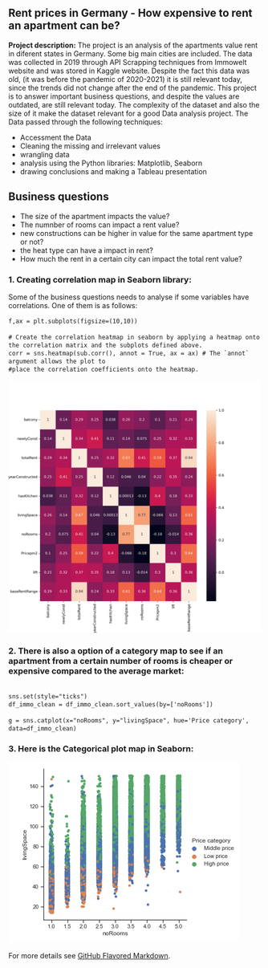 ## Rent prices in Germany - How expensive to rent an apartment can be?

**Project description:** The project is an analysis of the apartments value rent in diferent states in Germany. Some big main cities are included. 
The data was collected in 2019 through API Scrapping techniques from Immowelt website and was stored in Kaggle website.
Despite the fact this data was old, (it was before the pandemic of 2020-2021) it is still relevant today, since the trends did not change after the end of the pandemic.
This project is to answer important business questions, and despite the values are outdated, are still relevant today. The complexity of the dataset and also the size of it make the dataset relevant for a good Data analysis project.
The Data passed through the following techniques:
 - Accessment the Data
 - Cleaning the missing and irrelevant values
 - wrangling data
 - analysis using the Python libraries: Matplotlib, Seaborn
 - drawing conclusions and making a Tableau presentation

## Business questions

- The size of the apartment impacts the value?
- The numnber of rooms can impact a rent value?
- new constructions can be higher in value for the same apartment type or not?
- the heat type can have a impact in rent?
- How much the rent in a certain city can impact the total rent value?

### 1. Creating correlation map in Seaborn library:

Some of the business questions needs to analyse if some variables have correlations. One of them is as follows: 

```# Create a subplot with matplotlib
f,ax = plt.subplots(figsize=(10,10))

# Create the correlation heatmap in seaborn by applying a heatmap onto the correlation matrix and the subplots defined above.
corr = sns.heatmap(sub.corr(), annot = True, ax = ax) # The `annot` argument allows the plot to 
#place the correlation coefficients onto the heatmap.
```

<img src="/images/correlationheatmap.png?raw=true"/>

### 2. There is also a option of a category map to see if an apartment from a certain number of rooms is cheaper or expensive compared to the average market:

```# Create a categorical plot in seaborn using the price categories created above

sns.set(style="ticks")
df_immo_clean = df_immo_clean.sort_values(by=['noRooms'])

g = sns.catplot(x="noRooms", y="livingSpace", hue='Price category', data=df_immo_clean)
```

### 3. Here is the Categorical plot map in Seaborn:

<img src="/images/categoricalplot.png?raw=true"/>


For more details see [GitHub Flavored Markdown](https://guides.github.com/features/mastering-markdown/).
